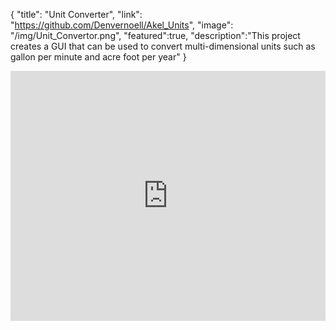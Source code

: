 {
  "title": "Unit Converter",
  "link": "https://github.com/Denvernoell/Akel_Units",
  "image": "/img/Unit_Convertor.png",
  "featured":true,
  "description":"This project creates a GUI that can be used to convert multi-dimensional units such as gallon per minute and acre foot per year"
}
<iframe 
	src='https://share.streamlit.io/denvernoell/akel_units/main/akel_units.py'
      frameborder="0"
      marginheight="0"
      marginwidth="0"
      width="100%"
      height="400"
      scrolling="no"
	>
	</iframe>